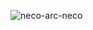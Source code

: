 ![neco-arc-neco](https://github.com/PepeThePog/Testes-E-Protos-Do-SS14/assets/154895350/8a75b6c5-1a0e-4c35-ae03-8322311da744)
